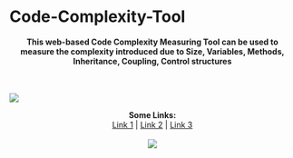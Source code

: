 # Code-Complexity-Tool

<p align="center">
  <b>This web-based Code Complexity Measuring Tool can be used to measure the complexity introduced due to Size, Variables, Methods, Inheritance, Coupling, Control structures</b><br>
  
  <br><br>
  <img style="text-align:center" src="https://github.com/itpmcde/Code-Complexity-Tool/blob/master/assets/media/readme/coding.png">
</p>

<p align="center">
  <b>Some Links:</b><br>
  <a href="#">Link 1</a> |
  <a href="#">Link 2</a> |
  <a href="#">Link 3</a>
  <br><br>
  <img src="https://github.com/itpmcde/Code-Complexity-Tool/blob/master/assets/media/readme/coding.png">
</p>
